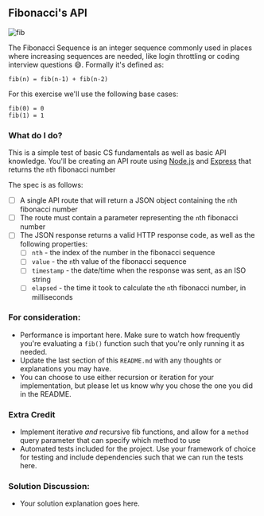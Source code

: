 ## Fibonacci's API
![fib](https://upload.wikimedia.org/wikipedia/commons/thumb/9/93/Fibonacci_spiral_34.svg/220px-Fibonacci_spiral_34.svg.png)

The Fibonacci Sequence is an integer sequence commonly used in places where increasing sequences are needed, like login throttling or coding interview questions :smile:. Formally it's defined as:

```
fib(n) = fib(n-1) + fib(n-2)
```

For this exercise we'll use the following base cases:
```
fib(0) = 0
fib(1) = 1
```


### What do I do?

This is a simple test of basic CS fundamentals as well as basic API knowledge.
You'll be creating an API route using [Node.js](https://nodejs.org/en/about/) and [Express](http://expressjs.com/en/guide/routing.html) that returns the `n`th fibonacci number

The spec is as follows:

- [ ] A single API route that will return a JSON object containing the `n`th fibonacci number
- [ ] The route must contain a parameter representing the `n`th fibonacci number
- [ ] The JSON response returns a valid HTTP response code, as well as the following properties:
  - [ ] `nth` - the index of the number in the fibonacci sequence
  - [ ] `value` - the `n`th value of the fibonacci sequence
  - [ ] `timestamp` - the date/time when the response was sent, as an ISO string
  - [ ] `elapsed` - the time it took to calculate the `n`th fibonacci number, in milliseconds

### For consideration:

- Performance is important here. Make sure to watch how frequently you're evaluating a `fib()` function such that you're only running it as needed.
- Update the last section of this `README.md` with any thoughts or explanations you may have.
- You can choose to use either recursion or iteration for your implementation, but please let us know why you chose the one you did in the README.

### Extra Credit

- Implement iterative _and_ recursive fib functions, and allow for a `method` query parameter that can specify which method to use
- Automated tests included for the project. Use your framework of choice for testing and include dependencies such that we can run the tests here.


### Solution Discussion:
- Your solution explanation goes here.
